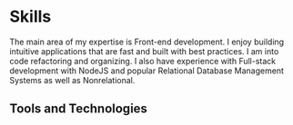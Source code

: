 # Skills

The main area of my expertise is Front-end development. I enjoy building intuitive applications that are fast and built with best practices. I am into code refactoring and organizing.
I also have experience with Full-stack development with NodeJS and popular Relational Database Management Systems as well as Nonrelational.

## Tools and Technologies
